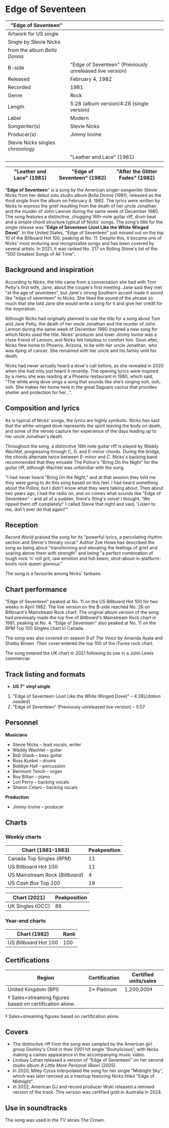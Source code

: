 # Edge of Seventeen

| "Edge of Seventeen" | |
| --- | --- |
| Artwork for US single | |
| Single by Stevie Nicks | |
| from the album  *Bella Donna* | |
| B-side | "Edge of Seventeen" (Previously unreleased live version) |
| Released | February 4, 1982 |
| Recorded | 1981 |
| Genre | Rock |
| Length | 5:28 (album version)4:28 (single version) |
| Label | Modern |
| Songwriter(s) | Stevie Nicks |
| Producer(s) | Jimmy Iovine |
| Stevie Nicks singles chronology | |
| | "Leather and Lace" (1981\) | "**Edge of Seventeen**" (1982\) | "After the Glitter Fades" (1982\) | | --- | --- | --- | | |

| "Leather and Lace" (1981\) | "**Edge of Seventeen**" (1982\) | "After the Glitter Fades" (1982\) |
| --- | --- | --- |

"**Edge of Seventeen**" is a song by the American singer-songwriter Stevie Nicks from her debut solo studio album *Bella Donna* (1981\), released as the third single from the album on February 4, 1982\. The lyrics were written by Nicks to express the grief resulting from the death of her uncle Jonathan and the murder of John Lennon during the same week of December 1980\. The song features a distinctive, chugging 16th-note guitar riff, drum beat and a simple chord structure typical of Nicks' songs. The song's title for the single release was "**Edge of Seventeen (Just Like the White Winged Dove)**". In the United States, "Edge of Seventeen" just missed out on the top 10 of the Billboard Hot 100, peaking at No. 11\. Despite this, it became one of Nicks' most enduring and recognizable songs and has been covered by several artists. In 2021, it was ranked No. 217 on Rolling Stone's list of the "500 Greatest Songs of All Time".

Background and inspiration
--------------------------

According to Nicks, the title came from a conversation she had with Tom Petty's first wife, Jane, about the couple's first meeting. Jane said they met "at the age of seventeen", but Jane's strong Southern accent made it sound like "edge of seventeen" to Nicks. She liked the sound of the phrase so much that she told Jane she would write a song for it and give her credit for the inspiration.

Although Nicks had originally planned to use the title for a song about Tom and Jane Petty, the death of her uncle Jonathan and the murder of John Lennon during the same week of December 1980 inspired a new song for which Nicks used the title. Nicks' producer and lover Jimmy Iovine was a close friend of Lennon, and Nicks felt helpless to comfort him. Soon after, Nicks flew home to Phoenix, Arizona, to be with her uncle Jonathan, who was dying of cancer. She remained with her uncle and his family until his death.

Nicks had never actually heard a dove's call before, as she revealed in 2020 when she had only just heard it recently. The opening lyrics were inspired by a menu she was reading at a Phoenix restaurant in 1980, which said, "The white wing dove sings a song that sounds like she’s singing ooh, ooh, ooh. She makes her home here in the great Saguaro cactus that provides shelter and protection for her…".

Composition and lyrics
----------------------

As is typical of Nicks' songs, the lyrics are highly symbolic. Nicks has said that the white-winged dove represents the spirit leaving the body on death, and some of the verses capture her experience of the days leading up to her uncle Jonathan's death.

Throughout the song, a distinctive 16th note guitar riff is played by Waddy Wachtel, progressing through C, D, and E-minor chords. During the bridge, the chords alternate twice between E-minor and C. Nicks's backing band recommended that they emulate The Police's "Bring On the Night" for the guitar riff, although Wachtel was unfamiliar with the song.

"I had never heard "Bring On the Night," and at that session they told me they were going to do this song based on this feel. I had heard something about the Police, but I didn't know what they were talking about. Then about two years ago, I had the radio on, and on comes what sounds like "Edge of Seventeen" – and all of a sudden, there's Sting's voice! I thought, 'We ripped them off completely!' I called Stevie that night and said, 'Listen to me, don't ever do that again!'"

Reception
---------

*Record World* praised the song for its "powerful lyrics, a percolating rhythm section and Stevie's throaty vocal." Author Zoe Howe has described the song as being about "transforming and elevating the feelings of grief and soaring above them with strength" and being "a perfect combination of tough rock 'n' roll grit, raw emotion and full-beam, strut-about-in-platform-boots rock queen glamour."

The song is a favourite among Nicks' fanbase.

Chart performance
-----------------

"Edge of Seventeen" peaked at No. 11 on the US Billboard Hot 100 for two weeks in April 1982\. The live version on the B-side reached No. 26 on Billboard's Mainstream Rock chart. The original album version of the song had previously made the top five of *Billboard*'s Mainstream Rock chart in 1981, peaking at No. 4\. "Edge of Seventeen" also peaked at No. 11 on the *RPM* Top 100 Singles chart in Canada.

The song was also covered on season 9 of *The Voice* by Amanda Ayala and Shelby Brown. Their cover entered the top 100 of the iTunes rock chart.

The song entered the UK chart in 2021 following its use in a John Lewis commercial.

Track listing and formats
-------------------------

* **US 7" vinyl single**

1. "Edge of Seventeen (Just Like the White Winged Dove)"  – 4:28\[*citation needed*]
2. "Edge of Seventeen" (Previously unreleased live version)  – 5:57

Personnel
---------

**Musicians**

* Stevie Nicks – lead vocals, writer
* Waddy Wachtel – guitar
* Bob Glaub – bass guitar
* Russ Kunkel – drums
* Bobbye Hall – percussion
* Benmont Tench – organ
* Roy Bittan – piano
* Lori Perry – backing vocals
* Sharon Celani – backing vocals

**Production**

* Jimmy Iovine – producer

Charts
------

### Weekly charts

| Chart (1981–1983\) | Peakposition |
| --- | --- |
| Canada Top Singles (*RPM*) | 11 |
| US Billboard Hot 100 | 11 |
| US Mainstream Rock (*Billboard*) | 4 |
| US *Cash Box* Top 100 | 19 |

| Chart (2021\) | Peakposition |
| --- | --- |
| UK Singles (OCC) | 86 |

### Year-end charts

| Chart (1982\) | Rank |
| --- | --- |
| US *Billboard* Hot 100 | 100 |

Certifications
--------------

| Region | Certification | Certified units/sales |
| --- | --- | --- |
| United Kingdom (BPI) | 2× Platinum | 1,200,000‡ |
| ‡ Sales\+streaming figures based on certification alone. | | |

‡ Sales\+streaming figures based on certification alone.

Covers
------

* The distinctive riff from the song was sampled by the American girl group Destiny's Child in their 2001 hit single "Bootylicious", with Nicks making a cameo appearance in the accompanying music video.
* Lindsay Lohan released a version of "Edge of Seventeen" on her second studio album *A Little More Personal (Raw)* (2005\).
* In 2020, Miley Cyrus interpolated the song for her single "Midnight Sky", which was later remixed as a mashup featuring Nicks titled "Edge of Midnight".
* In 2022, American DJ and record producer Wuki released a remixed version of the track. This version was certified gold in Australia in 2024\.

Use in soundtracks
------------------

The song was used in the TV series *The Crown*.